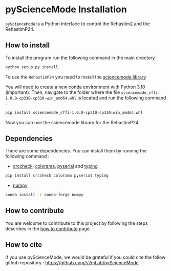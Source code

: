 # pyScienceMode Installation
`pyScienceMode` is a Python interface to control the Rehastim2 and the RehastimP24. 

## How to install
To install the program run the following command in the main directory 

```bash
python setup.py install
```
To use the `RehastimP24` you need to install the [sciencemode library](.\sciencemode_cffi-1.0.0-cp310-cp310-win_amd64.whl)


You will need to create a new conda environment with Python 3.10 (important).
Then, navigate to the folder where the file `sciencemode_cffi-1.0.0-cp310-cp310-win_amd64.whl` is located 
and run the following command :
```bash
pip install sciencemode_cffi-1.0.0-cp310-cp310-win_amd64.whl
```
Now you can use the sciencemode library for the RehastimP24.

## Dependencies
There are some dependencies. You can install them by running the following command :

- [crccheck](https://pypi.org/project/crccheck/), [colorama](https://pypi.org/project/colorama/), [pyserial](https://pypi.org/project/pyserial/) and [typing](https://pypi.org/project/typing/)
```bash
pip install crccheck colorama pyserial typing
```
- [numpy](https://anaconda.org/conda-forge/numpy)
```bash
conda install -c conda-forge numpy
```

## How to contribute
You are welcome to contribute to this project by following the steps describes in the 
[how to contribute](contributing.rst) page.


## How to cite
If you use pyScienceMode, we would be grateful if you could cite the follow github repository : https://github.com/s2mLab/pyScienceMode

